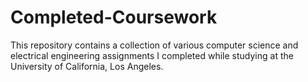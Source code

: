 # Completed-Coursework

This repository contains a collection of various computer science and electrical engineering assignments I completed while studying at the University of California, Los Angeles.
